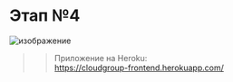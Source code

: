 
# Этап №4

![изображение](https://user-images.githubusercontent.com/60661613/142018728-82b8f2dc-06fd-471f-8302-9f81145dd560.png)


>> Приложение на Heroku: <br />
https://cloudgroup-frontend.herokuapp.com/
